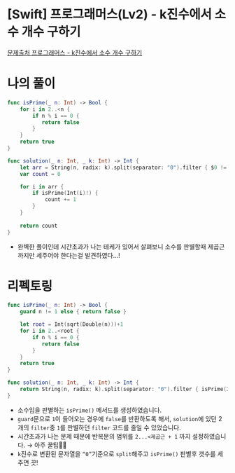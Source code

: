 # [Swift] 프로그래머스(Lv2) - k진수에서 소수 개수 구하기

[문제출처 프로그래머스 - k진수에서 소수 개수 구하기](https://school.programmers.co.kr/learn/courses/30/lessons/92335)

# 나의 풀이

```swift
func isPrime(_ n: Int) -> Bool {
    for i in 2..<n {
        if n % i == 0 {
           return false
        }
    }
    return true
}

func solution(_ n: Int, _ k: Int) -> Int {
    let arr = String(n, radix: k).split(separator: "0").filter { $0 != "1"}
    var count = 0

    for i in arr {
        if isPrime(Int(i)!) {
            count += 1
        }
    }
    
    return count
}
```

- 완벽한 풀이인데 시간초과가 나는 테케가 있어서 살펴보니 소수를 판별할때 제곱근까지만 세주어야 한다는걸 발견하였다…!

# 리펙토링

```swift
func isPrime(_ n: Int) -> Bool {
    guard n != 1 else { return false }

    let root = Int(sqrt(Double(n)))+1    
    for i in 2..<root {
        if n % i == 0 {
           return false
        }
    }
    return true
}

func solution(_ n: Int, _ k: Int) -> Int {
    return String(n, radix: k).split(separator: "0").filter { isPrime(Int($0)!) }.count
}
```

- 소수임을 판별하는 `isPrime()` 메서드를 생성하였습니다.
- `guard`문으로 `1`이 들어오는 경우에 `false`를 반환하도록 해서, `solution`에 있던 2개의 `filter`중 `1`를 판별하던 `filter` 코드를 줄일 수 있었습니다.
- 시간초과가 나는 문제 때문에 반복문의 범위를 `2...<제곱근 + 1` 까지 설정하였습니다. → 아주 꿀팁🍯🐝
- `k`진수로 변환된 문자열을 `“0”`기준으로 `split`해주고 `isPrime()` 판별후 갯수를 세주면 끗!
